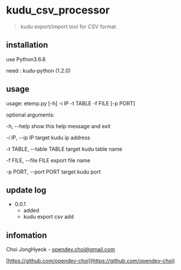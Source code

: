 # kudu_csv_processor
> kudu export/import tool for CSV format

## installation
use Python3.6.6

need : kudu-python (1.2.0)


## usage

usage: etemp.py [-h] -i IP -t TABLE -f FILE [-p PORT]

optional arguments:

  -h, --help            show this help message and exit
  
  -i IP, --ip IP        target kudu ip address
  
  -t TABLE, --table TABLE       target kudu table name
  
  -f FILE, --file FILE  export file name
  
  -p PORT, --port PORT  target kudu port
  

## update log

* 0.0.1
    * added
    * kudu export csv add

## infomation
Choi JongHyeok - opendev.choi@gmail.com

[https://github.com/opendev-choi](https://github.com/opendev-choi)
